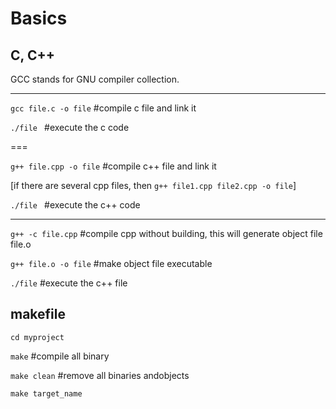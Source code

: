 # Basics

## C, C++ 
GCC stands for GNU compiler collection.

---
`gcc file.c -o file`     #compile c file and link it

`./file `                #execute the c code

===

`g++ file.cpp -o file`   #compile c++ file and link it

[if there are several cpp files, then `g++ file1.cpp file2.cpp -o file`]

`./file `                #execute the c++ code


---
`g++ -c file.cpp`        #compile cpp without building, this will generate object file file.o

`g++ file.o -o file`     #make object file executable

`./file`                 #execute the c++ file

## makefile
`cd myproject`

`make`                   #compile all binary

`make clean`             #remove all binaries andobjects

`make target_name`

